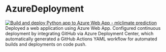 # AzureDeployment
[![Build and deploy Python app to Azure Web App - mlclimate prediction](https://github.com/boomshineking/Azure-ML-Deployment/actions/workflows/main_tfod.yml/badge.svg)](https://github.com/boomshineking/Azure-ML-Deployment/actions/workflows/main_tfod.yml)
Deployed a web application using Azure Web App. Configured continuous deployment by integrating GitHub via Azure Deployment Center, which automatically generated a GitHub Actions YAML workflow for automated builds and deployments on code push.
